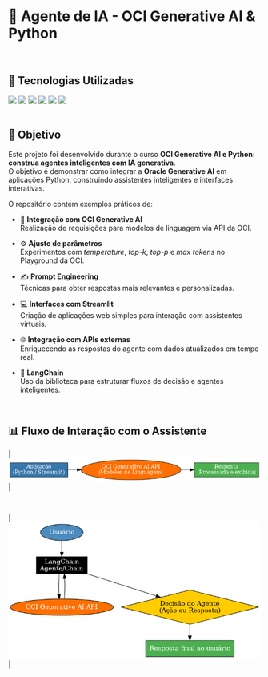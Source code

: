 # 🤖 Agente de IA - OCI Generative AI & Python

<br>

## 🚀 Tecnologias Utilizadas
<div>
  <img src="https://img.shields.io/badge/Python-3776AB?style=for-the-badge&logo=python&logoColor=white">
  <img src="https://img.shields.io/badge/Oracle_Cloud_Infrastructure-FF0000?style=for-the-badge&logo=oracle&logoColor=white" />
  <img src="https://img.shields.io/badge/OCI_Generative_AI-FF6F00?style=for-the-badge&logo=oracle&logoColor=white" />
  <img src="https://img.shields.io/badge/LangChain-000000?style=for-the-badge&logo=chainlink&logoColor=white" />
  <img src="https://img.shields.io/badge/Streamlit-FF4B4B?style=for-the-badge&logo=streamlit&logoColor=white">
  <img src="https://img.shields.io/badge/Requests-478778?style=for-the-badge&logo=requests&logoColor=white">
</div>

<br>

## 🎯 Objetivo

Este projeto foi desenvolvido durante o curso **OCI Generative AI e Python: construa agentes inteligentes com IA generativa**.  
O objetivo é demonstrar como integrar a **Oracle Generative AI** em aplicações Python, construindo assistentes inteligentes e interfaces interativas.

O repositório contém exemplos práticos de:

- 🧠 **Integração com OCI Generative AI**  
  Realização de requisições para modelos de linguagem via API da OCI.  

- ⚙️ **Ajuste de parâmetros**  
  Experimentos com *temperature*, *top-k*, *top-p* e *max tokens* no Playground da OCI.  

- ✍️ **Prompt Engineering**  
  Técnicas para obter respostas mais relevantes e personalizadas.  

- 💻 **Interfaces com Streamlit**  
  Criação de aplicações web simples para interação com assistentes virtuais.  

- 🌐 **Integração com APIs externas**  
  Enriquecendo as respostas do agente com dados atualizados em tempo real.  

- 🔗 **LangChain**  
  Uso da biblioteca para estruturar fluxos de decisão e agentes inteligentes.  

<br/>

## 📊 Fluxo de Interação com o Assistente

| ![image](https://raw.githubusercontent.com/Brunex-Alado/OCI_genAI/refs/heads/main/img/oci_genai_fluxo.png) |

<br/>


| ![image](https://raw.githubusercontent.com/Brunex-Alado/OCI_genAI/refs/heads/main/img/langchain_fluxo.png) |
